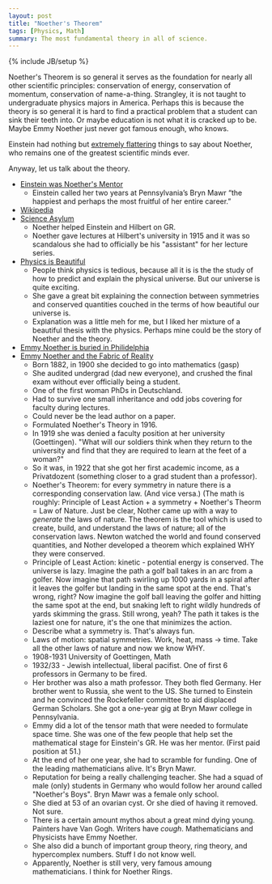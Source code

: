 ```yaml
---
layout: post
title: "Noether's Theorem"
tags: [Physics, Math]
summary: The most fundamental theory in all of science.
---
```

{% include JB/setup %}

Noether's Theorem is so general it serves as the foundation for nearly all other scientific principles: conservation of energy, conservation of momentum, conservation of name-a-thing. Strangley, it is not taught to undergraduate physics majors in America.  Perhaps this is because the theory is so general it is hard to find a practical problem that a student can sink their teeth into. Or maybe education is not what it is cracked up to be.  Maybe Emmy Noether just never got famous enough, who knows.

Einstein had nothing but [extremely flattering](https://www.washingtonpost.com/news/comic-riffs/wp/2015/03/23/emmy-noether-google-doodle-why-einstein-called-her-a-creative-mathematical-genius/) things to say about Noether, who remains one of the greatest scientific minds ever.

Anyway, let us talk about the theory.

* [Einstein was Noether's Mentor](https://www.washingtonpost.com/news/comic-riffs/wp/2015/03/23/emmy-noether-google-doodle-why-einstein-called-her-a-creative-mathematical-genius/?noredirect=on&utm_term=.c05fbd4bd738)
  - Einstein called her two years at Pennsylvania’s Bryn Mawr “the happiest and perhaps the most fruitful of her entire career.”
* [Wikipedia](https://en.wikipedia.org/wiki/Emmy_Noether)
* [Science Asylum](https://www.youtube.com/watch?v=ahf0zCaqrwM)
  - Noether helped Einstein and Hilbert on GR.
  - Noether gave lectures at Hilbert's university in 1915 and it was so scandalous she had to officially be his "assistant" for her lecture series.
* [Physics is Beautiful](https://www.youtube.com/watch?v=C4vNPEEwsmc)
  - People think physics is tedious, because all it is is the the study of how to predict and explain the physical universe. But our universe is quite exciting.
  - She gave a great bit explaining the connection between symmetries and conserved quantities couched in the terms of how beautiful our universe is.
  - Explanation was a little meh for me, but I liked her mixture of a beautiful thesis with the physics. Perhaps mine could be the story of Noether and the theory.
* [Emmy Noether is buried in Philidelphia](https://en.wikipedia.org/wiki/Bryn_Mawr_College#M._Carey_Thomas_Library)
* [Emmy Noether and the Fabric of Reality](https://www.youtube.com/watch?v=1_MpQG2xXVo)
  - Born 1882, in 1900 she decided to go into mathematics (gasp)
  - She audited undergrad (dad new everyone), and crushed the final exam without ever officially being a student.
  - One of the first woman PhDs in Deutschland.
  - Had to survive one small inheritance and odd jobs covering for faculty during lectures.
  - Could never be the lead author on a paper.
  - Formulated Noether's Theory in 1916.
  - In 1919 she was denied a faculty position at her university (Goettingen). "What will our soldiers think when they return to the university and find that they are required to learn at the feet of a woman?"
  - So it was, in 1922 that she got her first academic income, as a Privatdozent (something closer to a grad student than a professor).
  - Noether's Theorem: for every symmetry in nature there is a corresponding conservation law. (And vice versa.) (The math is roughly: Principle of Least Action + a symmetry + Noether's Theorm = Law of Nature. Just be clear, Nother came up with a way to *generate* the laws of nature. The theorem is the tool which is used to create, build, and understand the laws of nature; all of the conservation laws. Newton watched the world and found conserved quantities, and Nother developed a theorem which explained WHY they were conserved.
  - Principle of Least Action: kinetic - potential energy is conserved. The universe is lazy. Imagine the path a golf ball takes in an arc from a golfer. Now imagine that path swirling up 1000 yards in a spiral after it leaves the golfer but landing in the same spot at the end. That's wrong, right? Now imagine the golf ball leaving the golfer and hitting the same spot at the end, but snaking left to right wildly hundreds of yards skimming the grass. Still wrong, yeah? The path it takes is the laziest one for nature, it's the one that minimizes the action.
  - Describe what a symmetry is. That's always fun.
  - Laws of motion: spatial symmetries. Work, heat, mass -> time. Take all the other laws of nature and now we know WHY.
  - 1908-1931 University of Goettingen, Math
  - 1932/33 - Jewish intellectual, liberal pacifist. One of first 6 professors in Germany to be fired.
  - Her brother was also a math professor. They both fled Germany. Her brother went to Russia, she went to the US. She turned to Einstein and he convinced the Rockefeller committee to aid displaced German Scholars. She got a one-year gig at Bryn Mawr college in Pennsylvania.
  - Emmy did a lot of the tensor math that were needed to formulate space time. She was one of the few people that help set the mathematical stage for Einstein's GR. He was her mentor. (First paid position at 51.)
  - At the end of her one year, she had to scramble for funding. One of the leading mathematicians alive. It's Bryn Mawr.
  - Reputation for being a really challenging teacher. She had a squad of male (only) students in Germany who would follow her around called "Noether's Boys". Bryn Mawr was a female only school.
  - She died at 53 of an ovarian cyst. Or she died of having it removed. Not sure.
  - There is a certain amount mythos about a great mind dying young. Painters have Van Gogh. Writers have *cough*. Mathematicians and Physicists have Emmy Noether.
  - She also did a bunch of important group theory, ring theory, and hypercomplex numbers. Stuff I do not know well.
  - Apparently, Noether is still very, very famous amoung mathematicians. I think for Noether Rings.
